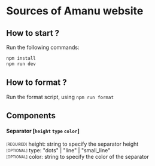 # Sources of Amanu website

## How to start ?

Run the following commands:
```sh
npm install
npm run dev
```

## How to format ?

Run the format script, using ```npm run format```

## Components

#### Separator [```height``` ```type``` ```color```]

<sub><sup>[REQUIRED]</sub></sup> height: string to specify the separator height<br/>
<sub><sup>[OPTIONAL]</sub></sup> type: "dots" | "line" | "small_line"<br />
<sub><sup>[OPTIONAL]</sub></sup> color: string to specify the color of the separator
